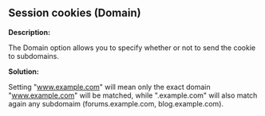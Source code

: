 
Session cookies (Domain)
-------

**Description:**

The Domain option allows you to specify whether or not to send the cookie to subdomains. 


**Solution:**

Setting &quot;www.example.com&quot; will mean only the exact domain "www.example.com" will 
be matched, while &quot;.example.com&quot; will also match again any 
subdomaim (forums.example.com, blog.example.com).

	